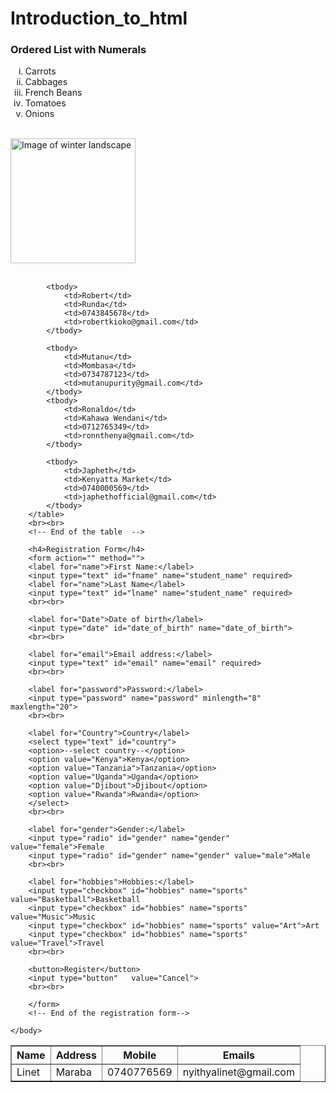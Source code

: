 # Introduction_to_html
<!DOCTYPE html>
<html>
    <head>
        <title>This is my first PLP Webpage</title>
    </head>
    <body>
        <!-- This is the beginning of the ordered list -->
        <h3>Ordered List with Numerals</h3>
        <ol type="i">
            <li>Carrots</li>
            <li>Cabbages</li>
            <li>French Beans</li>
            <li>Tomatoes</li>
            <li>Onions</li>
        </ol>
        <br>
        <!-- This is the end of ordered list -->
        <img src="winter.jpeg" alt="Image of winter landscape" width="200" height="200">
        <br><br>
        <!-- image has alredy been inserted -->
        <table border="1">
            <thead>
                <tr>
                    <th>Name</th>
                    <th>Address</th>
                    <th>Mobile</th>
                    <th>Emails</th>
                </tr>
            </thead>
            <tbody>
                <td>Linet</td>
                <td>Maraba</td>
                <td>0740776569</td>
                <td>nyithyalinet@gmail.com</td>
            </tbody>

            <tbody>
                <td>Robert</td>
                <td>Runda</td>
                <td>0743845678</td>
                <td>robertkioko@gmail.com</td>
            </tbody>

            <tbody>
                <td>Mutanu</td>
                <td>Mombasa</td>
                <td>0734787123</td>
                <td>mutanupurity@gmail.com</td>
            </tbody>
            <tbody>
                <td>Ronaldo</td>
                <td>Kahawa Wendani</td>
                <td>0712765349</td>
                <td>ronnthenya@gmail.com</td>
            </tbody>
            
            <tbody>
                <td>Japheth</td>
                <td>Kenyatta Market</td>
                <td>0740000569</td>
                <td>japhethofficial@gmail.com</td>
            </tbody>
        </table>
        <br><br>
        <!-- End of the table  -->

        <h4>Registration Form</h4>
        <form action="" method="">
        <label for="name">First Name:</label>
        <input type="text" id="fname" name="student_name" required>
        <label for="name">Last Name</label>
        <input type="text" id="lname" name="student_name" required>
        <br><br>

        <label for="Date">Date of birth</label>
        <input type="date" id="date_of_birth" name="date_of_birth">
        <br><br>

        <label for="email">Email address:</label>
        <input type="text" id="email" name="email" required>
        <br><br>

        <label for="password">Password:</label>
        <input type="password" name="password" minlength="8" maxlength="20">
        <br><br>

        <label for="Country">Country</label>
        <select type="text" id="country">
        <option>--select country--</option>
        <option value="Kenya">Kenya</option>
        <option value="Tanzania">Tanzania</option>
        <option value="Uganda">Uganda</option>
        <option value="Djibout">Djibout</option>
        <option value="Rwanda">Rwanda</option>
        </select>
        <br><br>

        <label for="gender">Gender:</label>
        <input type="radio" id="gender" name="gender" value="female">Female
        <input type="radio" id="gender" name="gender" value="male">Male
        <br><br>

        <label for="hobbies">Hobbies:</label>
        <input type="checkbox" id="hobbies" name="sports" value="Basketball">Basketball
        <input type="checkbox" id="hobbies" name="sports" value="Music">Music
        <input type="checkbox" id="hobbies" name="sports" value="Art">Art
        <input type="checkbox" id="hobbies" name="sports" value="Travel">Travel
        <br><br>

        <button>Register</button>
        <input type="button"   value="Cancel">
        <br><br>

        </form>
        <!-- End of the registration form-->

    </body>
</html>

